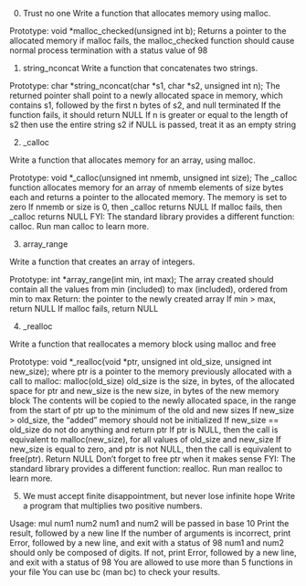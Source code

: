 0. Trust no one
Write a function that allocates memory using malloc.

Prototype: void *malloc_checked(unsigned int b);
Returns a pointer to the allocated memory
if malloc fails, the malloc_checked function should cause normal process termination with a status value of 98

1. string_nconcat
Write a function that concatenates two strings.

Prototype: char *string_nconcat(char *s1, char *s2, unsigned int n);
The returned pointer shall point to a newly allocated space in memory, which contains s1, followed by the first n bytes of s2, and null terminated
If the function fails, it should return NULL
If n is greater or equal to the length of s2 then use the entire string s2
if NULL is passed, treat it as an empty string

2. _calloc

Write a function that allocates memory for an array, using malloc.

Prototype: void *_calloc(unsigned int nmemb, unsigned int size);
The _calloc function allocates memory for an array of nmemb elements of size bytes each and returns a pointer to the allocated memory.
The memory is set to zero
If nmemb or size is 0, then _calloc returns NULL
If malloc fails, then _calloc returns NULL
FYI: The standard library provides a different function: calloc. Run man calloc to learn more.

3. array_range

Write a function that creates an array of integers.

Prototype: int *array_range(int min, int max);
The array created should contain all the values from min (included) to max (included), ordered from min to max
Return: the pointer to the newly created array
If min > max, return NULL
If malloc fails, return NULL

4. _realloc

Write a function that reallocates a memory block using malloc and free

Prototype: void *_realloc(void *ptr, unsigned int old_size, unsigned int new_size);
where ptr is a pointer to the memory previously allocated with a call to malloc: malloc(old_size)
old_size is the size, in bytes, of the allocated space for ptr
and new_size is the new size, in bytes of the new memory block
The contents will be copied to the newly allocated space, in the range from the start of ptr up to the minimum of the old and new sizes
If new_size > old_size, the “added” memory should not be initialized
If new_size == old_size do not do anything and return ptr
If ptr is NULL, then the call is equivalent to malloc(new_size), for all values of old_size and new_size
If new_size is equal to zero, and ptr is not NULL, then the call is equivalent to free(ptr). Return NULL
Don’t forget to free ptr when it makes sense
FYI: The standard library provides a different function: realloc. Run man realloc to learn more.

5. We must accept finite disappointment, but never lose infinite hope
Write a program that multiplies two positive numbers.

Usage: mul num1 num2
num1 and num2 will be passed in base 10
Print the result, followed by a new line
If the number of arguments is incorrect, print Error, followed by a new line, and exit with a status of 98
num1 and num2 should only be composed of digits. If not, print Error, followed by a new line, and exit with a status of 98
You are allowed to use more than 5 functions in your file
You can use bc (man bc) to check your results.